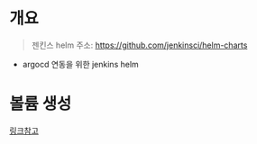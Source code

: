 # 개요
> 젠킨스 helm 주소: https://github.com/jenkinsci/helm-charts
* argocd 연동을 위한 jenkins helm

# 볼륨 생성
[링크참고](../persistentvolume/Readme.md)